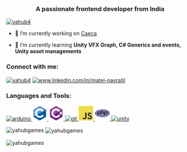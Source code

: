 <h3 align="center">A passionate frontend developer from India</h3>

<p align="left"> <a href="https://twitter.com/yahub4" target="blank"><img src="https://img.shields.io/twitter/follow/yahub4?logo=twitter&style=for-the-badge" alt="yahub4" /></a> </p>

- 🔭 I’m currently working on [Caeca](https://github.com/YaHUBgames/Caeca)

- 🌱 I’m currently learning **Unity VFX Graph, C# Generics and events, Unity asset managements**

<h3 align="left">Connect with me:</h3>
<p align="left">
<a href="https://twitter.com/yahub4" target="blank"><img align="center" src="https://raw.githubusercontent.com/rahuldkjain/github-profile-readme-generator/master/src/images/icons/Social/twitter.svg" alt="yahub4" height="30" width="40" /></a>
<a href="https://linkedin.com/in/www.linkedin.com/in/matej-navratil" target="blank"><img align="center" src="https://raw.githubusercontent.com/rahuldkjain/github-profile-readme-generator/master/src/images/icons/Social/linked-in-alt.svg" alt="www.linkedin.com/in/matej-navratil" height="30" width="40" /></a>
</p>

<h3 align="left">Languages and Tools:</h3>
<p align="left"> <a href="https://www.arduino.cc/" target="_blank" rel="noreferrer"> <img src="https://cdn.worldvectorlogo.com/logos/arduino-1.svg" alt="arduino" width="40" height="40"/> </a> <a href="https://www.cprogramming.com/" target="_blank" rel="noreferrer"> <img src="https://raw.githubusercontent.com/devicons/devicon/master/icons/c/c-original.svg" alt="c" width="40" height="40"/> </a> <a href="https://www.w3schools.com/cs/" target="_blank" rel="noreferrer"> <img src="https://raw.githubusercontent.com/devicons/devicon/master/icons/csharp/csharp-original.svg" alt="csharp" width="40" height="40"/> </a> <a href="https://git-scm.com/" target="_blank" rel="noreferrer"> <img src="https://www.vectorlogo.zone/logos/git-scm/git-scm-icon.svg" alt="git" width="40" height="40"/> </a> <a href="https://developer.mozilla.org/en-US/docs/Web/JavaScript" target="_blank" rel="noreferrer"> <img src="https://raw.githubusercontent.com/devicons/devicon/master/icons/javascript/javascript-original.svg" alt="javascript" width="40" height="40"/> </a> <a href="https://www.php.net" target="_blank" rel="noreferrer"> <img src="https://raw.githubusercontent.com/devicons/devicon/master/icons/php/php-original.svg" alt="php" width="40" height="40"/> </a> <a href="https://unity.com/" target="_blank" rel="noreferrer"> <img src="https://www.vectorlogo.zone/logos/unity3d/unity3d-icon.svg" alt="unity" width="40" height="40"/> </a> </p>

<p><img align="left" src="https://github-readme-stats.vercel.app/api/top-langs?username=yahubgames&show_icons=true&locale=en&layout=compact" alt="yahubgames" /></p>

<p>&nbsp;<img align="center" src="https://github-readme-stats.vercel.app/api?username=yahubgames&show_icons=true&locale=en" alt="yahubgames" /></p>

<p><img align="center" src="https://github-readme-streak-stats.herokuapp.com/?user=yahubgames&" alt="yahubgames" /></p>
